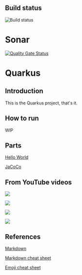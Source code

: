 ## Build status
![Build status](https://github.com/luizgustavocosta/16-bits-quarkus/workflows/Java%20CI%20with%20Maven/badge.svg) 

# Sonar
[![Quality Gate Status](https://sonarcloud.io/api/project_badges/measure?project=luizgustavocosta_16-bits-quarkus&metric=alert_status)](https://sonarcloud.io/dashboard?id=luizgustavocosta_16-bits-quarkus)

# Quarkus

## Introduction
This is the Quarkus project, that's it.

## How to run
WIP

## Parts
[Hello World](static/helloworld/HelloWorld.md)

[JaCoCo](static/jacoco/Readme.md)

## From YouTube videos

[![](http://img.youtube.com/vi/2v5R2Go1dmU/0.jpg)](https://youtu.be/2v5R2Go1dmU)

[![](http://img.youtube.com/vi/80A7SS2H4VI/0.jpg)](https://youtu.be/80A7SS2H4VI)

[![](http://img.youtube.com/vi/2Vaqq6AokSs/0.jpg)](https://youtu.be/2Vaqq6AokSs)

[![](http://img.youtube.com/vi/hA2reppevKo/0.jpg)](https://youtu.be/hA2reppevKo)


## References
[Markdown](https://guides.github.com/features/mastering-markdown/)

[Markdown cheat sheet](https://github.com/adam-p/markdown-here/wiki/Markdown-Cheatsheet)

[Emoji cheat sheet](https://github.com/ikatyang/emoji-cheat-sheet/blob/master/README.md)
